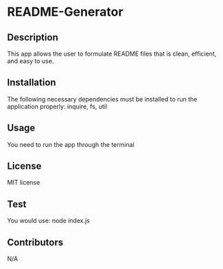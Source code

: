# README-Generator

## Description
This app allows the user to formulate README files that is clean, efficient, and easy to use. 
## Installation
The following necessary dependencies must be installed to run the application properly: inquire, fs, util
## Usage
You need to run the app through the terminal
## License
MIT license
## Test
You would use: node index.js
## Contributors
N/A